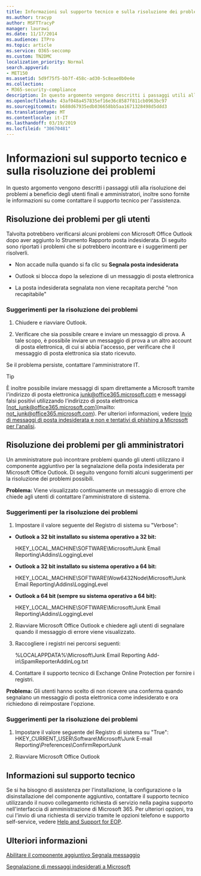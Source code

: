 ```yaml
---
title: Informazioni sul supporto tecnico e sulla risoluzione dei problemi
ms.author: tracyp
author: MSFTTracyP
manager: laurawi
ms.date: 11/17/2014
ms.audience: ITPro
ms.topic: article
ms.service: O365-seccomp
ms.custom: TN2DMC
localization_priority: Normal
search.appverid:
- MET150
ms.assetid: 5d9f75f5-bb7f-458c-ad30-5c8eae0b0e4e
ms.collection:
- M365-security-compliance
description: In questo argomento vengono descritti i passaggi utili alla risoluzione dei problemi a beneficio degli utenti finali e amministratori, inoltre sono fornite le informazioni su come contattare il supporto tecnico per l'assistenza.
ms.openlocfilehash: 43af048a457835ef16e36c8587f811cb0963bc97
ms.sourcegitcommit: b688d67935edb036658bb5aa1671328498d5ddd3
ms.translationtype: MT
ms.contentlocale: it-IT
ms.lasthandoff: 03/19/2019
ms.locfileid: "30670481"
---
```

# <a name="troubleshooting-and-support-information"></a>Informazioni sul supporto tecnico e sulla risoluzione dei problemi

In questo argomento vengono descritti i passaggi utili alla risoluzione dei problemi a beneficio degli utenti finali e amministratori, inoltre sono fornite le informazioni su come contattare il supporto tecnico per l'assistenza.
  
## <a name="troubleshooting-for-users"></a>Risoluzione dei problemi per gli utenti

Talvolta potrebbero verificarsi alcuni problemi con Microsoft Office Outlook dopo aver aggiunto lo Strumento Rapporto posta indesiderata. Di seguito sono riportati i problemi che si potrebbero incontrare e i suggerimenti per risolverli. 
  
- Non accade nulla quando si fa clic su **Segnala posta indesiderata**
    
- Outlook si blocca dopo la selezione di un messaggio di posta elettronica
    
- La posta indesiderata segnalata non viene recapitata perché "non recapitabile"
    
### <a name="troubleshooting-tip"></a>Suggerimenti per la risoluzione dei problemi

1. Chiudere e riavviare Outlook.
    
2. Verificare che sia possibile creare e inviare un messaggio di prova. A tale scopo, è possibile inviare un messaggio di prova a un altro account di posta elettronica, di cui si abbia l'accesso, per verificare che il messaggio di posta elettronica sia stato ricevuto.
    
Se il problema persiste, contattare l'amministratore IT.
  
> [!TIP]
> È inoltre possibile inviare messaggi di spam direttamente a Microsoft tramite l'indirizzo di posta elettronica [junk@office365.microsoft.com](mailto:junk@office365.microsoft.com) e messaggi falsi positivi utilizzando l'indirizzo di posta elettronica [not_junk@office365.microsoft.com](mailto: not_junk@office365.microsoft.com). Per ulteriori informazioni, vedere [Invio di messaggi di posta indesiderata e non e tentativi di phishing a Microsoft per l'analisi](submit-spam-non-spam-and-phishing-scam-messages-to-microsoft-for-analysis.md). 
  
## <a name="troubleshooting-for-administrators"></a>Risoluzione dei problemi per gli amministratori

Un amministratore può incontrare problemi quando gli utenti utilizzano il componente aggiuntivo per la segnalazione della posta indesiderata per Microsoft Office Outlook. Di seguito vengono forniti alcuni suggerimenti per la risoluzione dei problemi possibili. 
  
 **Problema:** Viene visualizzato continuamente un messaggio di errore che chiede agli utenti di contattare l'amministratore di sistema. 
  
### <a name="troubleshooting-tip"></a>Suggerimenti per la risoluzione dei problemi

1. Impostare il valore seguente del Registro di sistema su "Verbose":
    
  - **Outlook a 32 bit installato su sistema operativo a 32 bit:**
    
    HKEY_LOCAL_MACHINE\SOFTWARE\Microsoft\Junk Email Reporting\Addins\LoggingLevel
    
  - **Outlook a 32 bit installato su sistema operativo a 64 bit:**
    
    HKEY_LOCAL_MACHINE\SOFTWARE\Wow6432Node\Microsoft\Junk Email Reporting\Addins\LoggingLevel
    
  - **Outlook a 64 bit (sempre su sistema operativo a 64 bit):**
    
    HKEY_LOCAL_MACHINE\SOFTWARE\Microsoft\Junk Email Reporting\Addins\LoggingLevel
    
2. Riavviare Microsoft Office Outlook e chiedere agli utenti di segnalare quando il messaggio di errore viene visualizzato.
    
3. Raccogliere i registri nei percorsi seguenti: 
    
    %LOCALAPPDATA%\Microsoft\Junk Email Reporting Add-in\SpamReporterAddinLog.txt
    
4. Contattare il supporto tecnico di Exchange Online Protection per fornire i registri. 
    
 **Problema:** Gli utenti hanno scelto di non ricevere una conferma quando segnalano un messaggio di posta elettronica come indesiderato e ora richiedono di reimpostare l'opzione. 
  
### <a name="troubleshooting-tip"></a>Suggerimenti per la risoluzione dei problemi

1. Impostare il valore seguente del Registro di sistema su "True": HKEY_CURRENT_USER\Software\Microsoft\Junk E-mail Reporting\Preferences\ConfirmReportJunk
    
2. Riavviare Microsoft Office Outlook
    
## <a name="support-information"></a>Informazioni sul supporto tecnico

Se si ha bisogno di assistenza per l'installazione, la configurazione o la disinstallazione del componente aggiuntivo, contattare il supporto tecnico utilizzando il nuovo collegamento richiesta di servizio nella pagina supporto nell'interfaccia di amministrazione di Microsoft 365. Per ulteriori opzioni, tra cui l'invio di una richiesta di servizio tramite le opzioni telefono e supporto self-service, vedere [Help and Support for EOP](eop/help-and-support-for-eop.md).
  
## <a name="for-more-information"></a>Ulteriori informazioni

[Abilitare il componente aggiuntivo Segnala messaggio](https://support.office.com/article/4250c4bc-6102-420b-9e0a-a95064837676)
  
[Segnalazione di messaggi indesiderati a Microsoft](report-junk-email-messages-to-microsoft.md)
  

